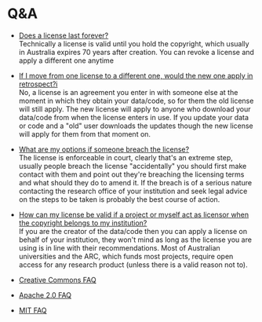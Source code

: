 # Q&A
* <ins>Does a license last forever?</ins><br>
Technically a license is valid until you hold the copyright, which usually in Australia expires 70 years after creation. You can revoke a license and apply a different one anytime<br> 

* <ins>If I move from one license to a different one, would the new one apply in retrospect?i</ins><br>
No, a license is an agreement you enter in with someone else at the moment in which they obtain your data/code, so for them the old license will still apply. The new license will apply to anyone who download your data/code from when the license enters in use. If you update your data or code and a "old" user downloads the updates though the new license will apply for them from that moment on.<br>

* <ins>What are my options if someone breach the license?</ins><br>
The license is enforceable in court, clearly that's an extreme step, usually people breach the license "accidentally" you should first make contact with them and point out they're breaching the licensing terms and what should they do to amend it. If the breach is of a serious nature contacting the research office of your institution and seek legal advice on the steps to be taken is probably the best course of action.<br>

* <ins>How can my license be valid if a project or myself act as licensor when the copyright belongs to my institution?</ins><br>
 If you are the creator of the data/code then you can apply a license on behalf of your institution, they won't mind as long as the license you are using is in line with their recommendations. Most of Australian universities and the ARC, which funds most projects, require open access for any research product (unless there is a valid reason not to).<br>

* [Creative Commons FAQ](https://creativecommons.org/faq/)<br>

* [Apache 2.0 FAQ](http://www.apache.org/foundation/license-faq.html)<br>

* [MIT FAQ](https://www.tawesoft.co.uk/kb/article/mit-license-faq)
